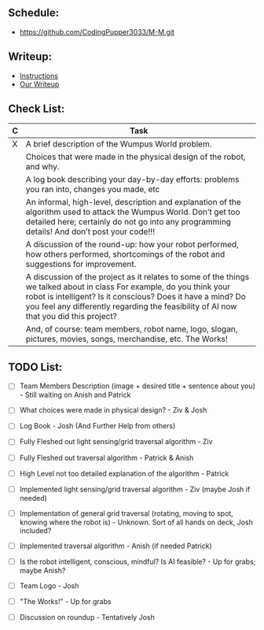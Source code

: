 ## Schedule:
* https://github.com/CodingPupper3033/M-M.git

## Writeup:
* [Instructions](https://homepages.hass.rpi.edu/heuveb/Teaching/M&M/WumpusWorld/RobotWriteup19.pdf)
* [Our Writeup](https://docs.google.com/document/d/1CogqTBDX6T_T8rmJduV3WPQfqCB1ckFXHIBXkuGI9A0/edit?usp=sharing)


## Check List:
| C   | Task                                                                                                                                                                                                                                                                           |
|-----|--------------------------------------------------------------------------------------------------------------------------------------------------------------------------------------------------------------------------------------------------------------------------------|
| X   | A brief description of the Wumpus World problem.                                                                                                                                                                                                                               |
|     | Choices that were made in the physical design of the robot, and why.                                                                                                                                                                                                           |
|     | A log book describing your day-by-day efforts: problems you ran into, changes you made, etc                                                                                                                                                                                    |                                                                   |
|     | An informal, high-level, description and explanation of the algorithm used to attack the Wumpus World. Don’t get too detailed here; certainly do not go into any programming details! And don’t post your code!!!                                                              |
|     | A discussion of the round-up: how your robot performed, how others performed, shortcomings of the robot and suggestions for improvement.                                                                                                                                       |
|     | A discussion of the project as it relates to some of the things we talked about in class For example, do you think your robot is intelligent? Is it conscious? Does it have a mind? Do you feel any differently regarding the feasibility of AI now that you did this project? |
|     | And, of course: team members, robot name, logo, slogan, pictures, movies, songs, merchandise, etc. The Works!                                                                                                                                                                  |

## TODO List:

- [ ] Team Members Description (image + desired title + sentence about you) - Still waiting on Anish and Patrick
- [ ] What choices were made in physical design? - Ziv & Josh
- [ ] Log Book - Josh (And Further Help from others)
- [ ] Fully Fleshed out light sensing/grid traversal algorithm - Ziv
- [ ] Fully Fleshed out traversal algorithm - Patrick & Anish
- [ ] High Level not too detailed explanation of the algorithm - Patrick
- [ ] Implemented light sensing/grid traversal algorithm - Ziv (maybe Josh if needed)
- [ ] Implementation of general grid traversal (rotating, moving to spot, knowing where the robot is) - Unknown. Sort of
  all hands on deck, Josh included?
- [ ] Implemented traversal algorithm - Anish (if needed Patrick)
- [ ] Is the robot intelligent, conscious, mindful? Is AI feasible? - Up for grabs; maybe Anish?
- [ ] Team Logo - Josh
- [ ] "The Works!" - Up for grabs
- [ ] Discussion on roundup - Tentatively Josh




